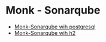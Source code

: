 # Monk - Sonarqube

* [Monk-Sonarqube wih postgresql](https://github.com/monk-io/monk-sonarqube/tree/main/sonarqube-postgresql)
* [Monk-Sonarqube wih h2](https://github.com/monk-io/monk-sonarqube/tree/main/sonarqube-with-h2)
